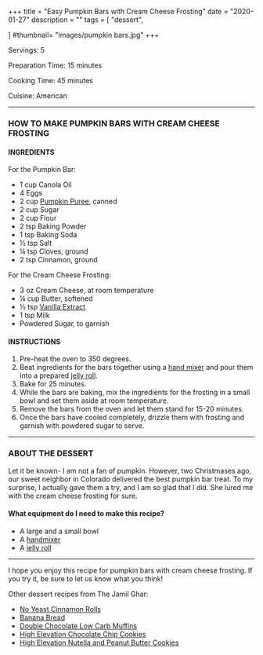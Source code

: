 +++
title = "Easy Pumpkin Bars with Cream Cheese Frosting"
date = "2020-01-27"
description = ""
tags = [
    "dessert",
   
]
#thumbnail= "images/pumpkin bars.jpg"
+++

Servings: 5 <!--more-->

Preparation Time: 15 minutes 

Cooking Time: 45 minutes

Cuisine: American

----

### HOW TO MAKE PUMPKIN BARS WITH CREAM CHEESE FROSTING

#### INGREDIENTS 

For the Pumpkin Bar: 

* 1 cup Canola Oil 
* 4 Eggs 
* 2 cup [Pumpkin Puree](https://amzn.to/38hGCJ1), canned
* 2 cup Sugar 
* 2 cup Flour 
* 2 tsp Baking Powder 
* 1 tsp Baking Soda 
* ½ tsp Salt 
* ¼ tsp Cloves, ground 
* 2 tsp Cinnamon, ground 

For the Cream Cheese Frosting: 

* 3 oz Cream Cheese, at room temperature
* ¼ cup Butter, softened
* ½ tsp [Vanilla Extract](https://amzn.to/3rkuHlb)
* 1 tsp Milk 
* Powdered Sugar, to garnish 

#### INSTRUCTIONS 

1. Pre-heat the oven to 350 degrees. 
2. Beat ingredients for the bars together using a [hand mixer](https://amzn.to/3rZWFmo) and pour them into a prepared [jelly roll](https://amzn.to/3s7YJJj). 
3. Bake for 25 minutes. 
4. While the bars are baking, mix the ingredients for the frosting in a small bowl and set them aside at room temperature. 
5. Remove the bars from the oven and let them stand for 15-20 minutes. 
6. Once the bars have cooled completely, drizzle them with frosting and garnish with powdered sugar to serve. 

---- 

### ABOUT THE DESSERT 

Let it be known- I am not a fan of pumpkin. However, two Christmases ago, our sweet neighbor in Colorado delivered the best pumpkin bar treat. To my surprise, I actually gave them a try, and I am so glad that I did. She lured me with the cream cheese frosting for sure. 

#### What equipment do I need to make this recipe?

* A large and a small bowl 
* A [handmixer](https://amzn.to/3rZWFmo)
* A [jelly roll](https://amzn.to/3s7YJJj)

---- 

I hope you enjoy this recipe for pumpkin bars with cream cheese frosting. If you try it, be sure to let us know what you think!

Other dessert recipes from The Jamil Ghar:
* [No Yeast Cinnamon Rolls](https://www.jamilghar.com/recipe/cinnamon_rolls/)
* [Banana Bread](https://www.jamilghar.com/recipe/banana_bread/)
* [Double Chocolate Low Carb Muffins](https://www.jamilghar.com/recipe/double_chocolate_lowcarb_muffins/)
* [High Elevation Chocolate Chip Cookies](https://www.jamilghar.com/recipe/high_elevation_chochip_cookie/)
* [High Elevation Nutella and Peanut Butter Cookies](https://www.jamilghar.com/recipe/nutella_cookies/)

